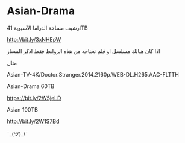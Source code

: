 # Asian-Drama

ارشيف مساحة الدراما الآسيوية 41TB 

http://bit.ly/3xNHEpW

اذا كان هنالك مسلسل او فلم تحتاجه من هذه الروابط فقط اذكر المسار 

مثال 

Asian-TV-4K/Doctor.Stranger.2014.2160p.WEB-DL.H265.AAC-FLTTH

Asian-Drama 60TB

https://bit.ly/2W5jeLD

Asian 100TB

http://bit.ly/2W1S7Bd







¯\_(ツ)_/¯
